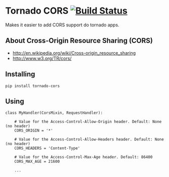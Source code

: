 Tornado CORS [![Build Status](https://travis-ci.org/globocom/tornado-cors.png?branch=master)](https://travis-ci.org/globocom/tornado-cors)
============

Makes it easier to add CORS support do tornado apps.

About Cross-Origin Resource Sharing (CORS)
------------------------------------------

- http://en.wikipedia.org/wiki/Cross-origin_resource_sharing
- http://www.w3.org/TR/cors/


Installing
----------

`pip install tornado-cors`

Using
-----

```
class MyHandler(CorsMixin, RequestHandler):
    
    # Value for the Access-Control-Allow-Origin header. Default: None (no header)
    CORS_ORIGIN = '*'
    
    # Value for the Access-Control-Allow-Headers header. Default: None (no header)
    CORS_HEADERS = 'Content-Type'
    
    # Value for the Access-Control-Max-Age header. Default: 86400
    CORS_MAX_AGE = 21600
    
    ...
```
